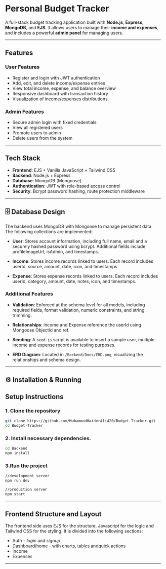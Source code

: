 #  Personal Budget Tracker

A full-stack budget tracking application built with **Node.js**, **Express**, **MongoDB**, and **EJS**. It allows users to manage their **income and expenses**, and includes a powerful **admin panel** for managing users.

---

##  Features

###  User Features
- Register and login with JWT authentication
- Add, edit, and delete income/expense entries
- View total income, expense, and balance overview
- Responsive dashboard with transaction history
- Visualization of income/expenses distributions.

###  Admin Features
- Secure admin login with fixed credentials
- View all registered users
- Promote users to admin
- Delete users from the system

---

##  Tech Stack

- **Frontend**: EJS + Vanilla JavaScript + Tailwind CSS
- **Backend**: Node.js + Express
- **Database**: MongoDB (Mongoose)
- **Authentication**: JWT with role-based access control
- **Security**: Bcrypt password hashing, route protection middleware

---

## 🗄️ Database Design

The backend uses MongoDB with Mongoose to manage persistent data. The following collections are implemented:

- **User**: Stores account information, including full name, email and a securely hashed password using bcrypt. Additional fields include profileImageUrl, isAdmin, and timestamps.

- **Income**: Stores income records linked to users. Each record includes userId, source, amount, date, icon, and timestamps.

- **Expense**: Stores expense records linked to users. Each record includes userId, category, amount, date, notes, icon, and timestamps.

### Additional Features

- **Validation**: Enforced at the schema level for all models, including required fields, format validation, numeric constraints, and string trimming.
  
- **Relationships**: Income and Expense reference the userId using Mongoose ObjectId and ref.

- **Seeding**: A `seed.js` script is available to insert a sample user, multiple income and expense records for testing purposes.

- **ERD Diagram**: Located in `/Backend/Docs/ERD.png`, visualizing the relationships and schema design.

---

## ⚙️ Installation & Running

##  Setup Instructions


### 1. Clone the repository

```bash
git clone https://github.com/MuhammadHaiderAli420/Budget-Tracker.git
cd Budget-Tracker
```

### 2. Install necessary dependencies.
```bash
cd Backend
npm install
```

### 3.Run the project
```bash
//development server
npm run dev

//production server
npm start
```
---
## Frontend Structure and Layout

The frontend side uses EJS for the structure, Javascript for the logic and Tailwind CSS for the styling. It is divided into the following sections:
- Auth - *login* and *signup*
- Dashboard/home - with charts, tables andquick actions
- Income
- Expenses
---




